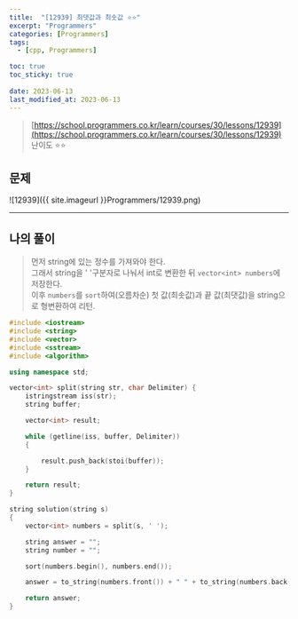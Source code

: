 ```yaml
---
title:  "[12939] 최댓값과 최솟값 ⭐⭐"
excerpt: "Programmers"
categories: [Programmers]
tags:
  - [cpp, Programmers]

toc: true
toc_sticky: true
 
date: 2023-06-13
last_modified_at: 2023-06-13
---
```


> [https://school.programmers.co.kr/learn/courses/30/lessons/12939](https://school.programmers.co.kr/learn/courses/30/lessons/12939)  
> 난이도 ⭐⭐

## 문제

![12939]({{ site.imageurl }}Programmers/12939.png)  

***

## 나의 풀이
  
> 먼저 string에 있는 정수를 가져와야 한다.  
> 그래서 string을 ' '구분자로 나눠서 int로 변환한 뒤 `vector<int> numbers`에 저장한다.  
> 이후 `numbers`를 `sort`하여(오름차순) 첫 값(최솟값)과 끝 값(최댓값)을 string으로 형변환하여 리턴.  

```cpp
#include <iostream>
#include <string>
#include <vector>
#include <sstream>
#include <algorithm>

using namespace std;

vector<int> split(string str, char Delimiter) {
    istringstream iss(str);             
    string buffer;                      

    vector<int> result;

    while (getline(iss, buffer, Delimiter))
    {

        result.push_back(stoi(buffer));
    }

    return result;
}

string solution(string s)
{
    vector<int> numbers = split(s, ' ');

    string answer = "";
    string number = "";

    sort(numbers.begin(), numbers.end());

    answer = to_string(numbers.front()) + " " + to_string(numbers.back());

    return answer;
}
```
